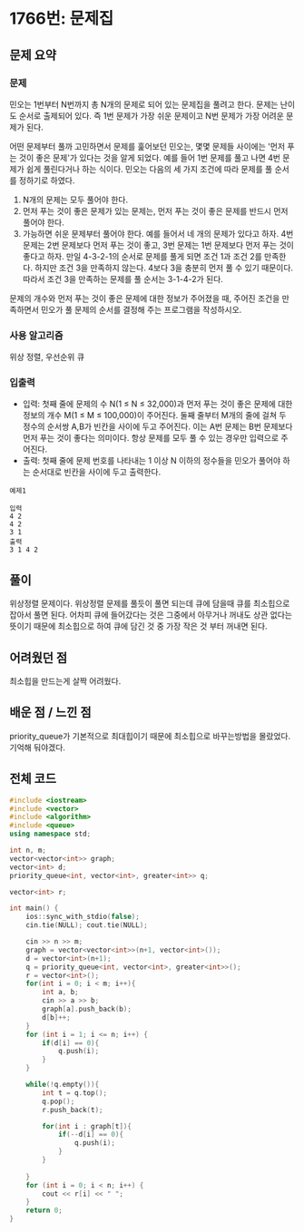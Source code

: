 # 1766번: 문제집

## 문제 요약
### 문제
민오는 1번부터 N번까지 총 N개의 문제로 되어 있는 문제집을 풀려고 한다. 문제는 난이도 순서로 출제되어 있다. 즉 1번 문제가 가장 쉬운 문제이고 N번 문제가 가장 어려운 문제가 된다.

어떤 문제부터 풀까 고민하면서 문제를 훑어보던 민오는, 몇몇 문제들 사이에는 '먼저 푸는 것이 좋은 문제'가 있다는 것을 알게 되었다. 예를 들어 1번 문제를 풀고 나면 4번 문제가 쉽게 풀린다거나 하는 식이다. 민오는 다음의 세 가지 조건에 따라 문제를 풀 순서를 정하기로 하였다.

1. N개의 문제는 모두 풀어야 한다.
2. 먼저 푸는 것이 좋은 문제가 있는 문제는, 먼저 푸는 것이 좋은 문제를 반드시 먼저 풀어야 한다.
3. 가능하면 쉬운 문제부터 풀어야 한다.
예를 들어서 네 개의 문제가 있다고 하자. 4번 문제는 2번 문제보다 먼저 푸는 것이 좋고, 3번 문제는 1번 문제보다 먼저 푸는 것이 좋다고 하자. 만일 4-3-2-1의 순서로 문제를 풀게 되면 조건 1과 조건 2를 만족한다. 하지만 조건 3을 만족하지 않는다. 4보다 3을 충분히 먼저 풀 수 있기 때문이다. 따라서 조건 3을 만족하는 문제를 풀 순서는 3-1-4-2가 된다.

문제의 개수와 먼저 푸는 것이 좋은 문제에 대한 정보가 주어졌을 때, 주어진 조건을 만족하면서 민오가 풀 문제의 순서를 결정해 주는 프로그램을 작성하시오.

### 사용 알고리즘
위상 정렬, 우선순위 큐

### 입출력
- 입력: 첫째 줄에 문제의 수 N(1 ≤ N ≤ 32,000)과 먼저 푸는 것이 좋은 문제에 대한 정보의 개수 M(1 ≤ M ≤ 100,000)이 주어진다. 둘째 줄부터 M개의 줄에 걸쳐 두 정수의 순서쌍 A,B가 빈칸을 사이에 두고 주어진다. 이는 A번 문제는 B번 문제보다 먼저 푸는 것이 좋다는 의미이다.
항상 문제를 모두 풀 수 있는 경우만 입력으로 주어진다.
- 출력: 첫째 줄에 문제 번호를 나타내는 1 이상 N 이하의 정수들을 민오가 풀어야 하는 순서대로 빈칸을 사이에 두고 출력한다.
```
예제1

입력
4 2
4 2
3 1
출력
3 1 4 2
```
## 풀이
위상정렬 문제이다. 위상정렬 문제를 풀듯이 풀면 되는데 큐에 담을때 큐를 최소힙으로 잡아서 풀면 된다. 어차피 큐에 들어갔다는 것은 그중에서 아무거나 꺼내도 상관 없다는 뜻이기 때문에 최소힙으로 하여 큐에 담긴 것 중 가장 작은 것 부터 꺼내면 된다.

## 어려웠던 점
최소힙을 만드는게 살짝 어려웠다.

## 배운 점 / 느낀 점
priority_queue가 기본적으로 최대힙이기 때문에 최소힙으로 바꾸는방법을 몰랐었다. 기억해 둬야겠다.

## 전체 코드
```cpp
#include <iostream>
#include <vector>
#include <algorithm>
#include <queue>
using namespace std;

int n, m;
vector<vector<int>> graph;
vector<int> d;
priority_queue<int, vector<int>, greater<int>> q;

vector<int> r;

int main() {
    ios::sync_with_stdio(false);
    cin.tie(NULL); cout.tie(NULL);

    cin >> n >> m;
    graph = vector<vector<int>>(n+1, vector<int>());
    d = vector<int>(n+1);
    q = priority_queue<int, vector<int>, greater<int>>();
    r = vector<int>();
    for(int i = 0; i < m; i++){
        int a, b;
        cin >> a >> b;
        graph[a].push_back(b);
        d[b]++;
    }
    for (int i = 1; i <= n; i++) {
        if(d[i] == 0){
            q.push(i);
        }
    }

    while(!q.empty()){
        int t = q.top();
        q.pop();
        r.push_back(t);

        for(int i : graph[t]){
            if(--d[i] == 0){
                q.push(i);
            }
        }
        
    }
    for (int i = 0; i < n; i++) {
        cout << r[i] << " ";
    }
    return 0;
}
```
